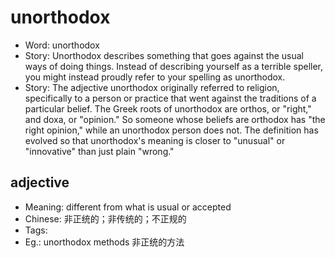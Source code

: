 # unorthodox

- Word: unorthodox
- Story: Unorthodox describes something that goes against the usual ways of doing things. Instead of describing yourself as a terrible speller, you might instead proudly refer to your spelling as unorthodox.
- Story: The adjective unorthodox originally referred to religion, specifically to a person or practice that went against the traditions of a particular belief. The Greek roots of unorthodox are orthos, or "right," and doxa, or "opinion." So someone whose beliefs are orthodox has "the right opinion," while an unorthodox person does not. The definition has evolved so that unorthodox's meaning is closer to "unusual" or "innovative" than just plain "wrong."

## adjective

- Meaning: different from what is usual or accepted
- Chinese: 非正统的；非传统的；不正规的
- Tags: 
- Eg.: unorthodox methods 非正统的方法

